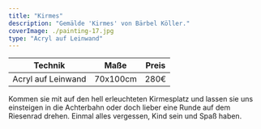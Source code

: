 ```yaml
---
title: "Kirmes"
description: "Gemälde 'Kirmes' von Bärbel Köller."
coverImage: ./painting-17.jpg
type: "Acryl auf Leinwand"
---
```


| Technik            | Maße    | Preis |
|--------------------|---------|-------|
| Acryl auf Leinwand | 70x100cm | 280€ |

Kommen sie mit auf den hell erleuchteten Kirmesplatz und lassen sie uns einsteigen in die Achterbahn oder doch lieber eine Runde auf dem Riesenrad drehen. Einmal alles vergessen, Kind sein und Spaß haben. 
